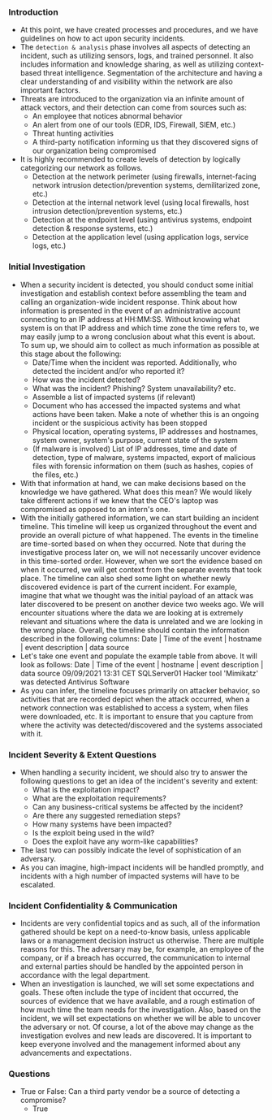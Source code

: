 ### Introduction
- At this point, we have created processes and procedures, and we have guidelines on how to act upon security incidents.
- The `detection & analysis` phase involves all aspects of detecting an incident, such as utilizing sensors, logs, and trained personnel. It also includes information and knowledge sharing, as well as utilizing context-based threat intelligence. Segmentation of the architecture and having a clear understanding of and visibility within the network are also important factors.
- Threats are introduced to the organization via an infinite amount of attack vectors, and their detection can come from sources such as:
	- An employee that notices abnormal behavior
	- An alert from one of our tools (EDR, IDS, Firewall, SIEM, etc.)
	- Threat hunting activities
	- A third-party notification informing us that they discovered signs of our organization being compromised
- It is highly recommended to create levels of detection by logically categorizing our network as follows.
	- Detection at the network perimeter (using firewalls, internet-facing network intrusion detection/prevention systems, demilitarized zone, etc.)
	- Detection at the internal network level (using local firewalls, host intrusion detection/prevention systems, etc.)
	- Detection at the endpoint level (using antivirus systems, endpoint detection & response systems, etc.)
	- Detection at the application level (using application logs, service logs, etc.)



### Initial Investigation
- When a security incident is detected, you should conduct some initial investigation and establish context before assembling the team and calling an organization-wide incident response. Think about how information is presented in the event of an administrative account connecting to an IP address at HH:MM:SS. Without knowing what system is on that IP address and which time zone the time refers to, we may easily jump to a wrong conclusion about what this event is about. To sum up, we should aim to collect as much information as possible at this stage about the following:
	- Date/Time when the incident was reported. Additionally, who detected the incident and/or who reported it?
	- How was the incident detected?
	- What was the incident? Phishing? System unavailability? etc.
	- Assemble a list of impacted systems (if relevant)
	- Document who has accessed the impacted systems and what actions have been taken. Make a note of whether this is an ongoing incident or the suspicious activity has been stopped
	- Physical location, operating systems, IP addresses and hostnames, system owner, system's purpose, current state of the system
	- (If malware is involved) List of IP addresses, time and date of detection, type of malware, systems impacted, export of malicious files with forensic information on them (such as hashes, copies of the files, etc.)
- With that information at hand, we can make decisions based on the knowledge we have gathered. What does this mean? We would likely take different actions if we knew that the CEO's laptop was compromised as opposed to an intern's one.
- With the initially gathered information, we can start building an incident timeline. This timeline will keep us organized throughout the event and provide an overall picture of what happened. The events in the timeline are time-sorted based on when they occurred. Note that during the investigative process later on, we will not necessarily uncover evidence in this time-sorted order. However, when we sort the evidence based on when it occurred, we will get context from the separate events that took place. The timeline can also shed some light on whether newly discovered evidence is part of the current incident. For example, imagine that what we thought was the initial payload of an attack was later discovered to be present on another device two weeks ago. We will encounter situations where the data we are looking at is extremely relevant and situations where the data is unrelated and we are looking in the wrong place. Overall, the timeline should contain the information described in the following columns:
		Date | Time of the event | hostname | event description | data source
- Let's take one event and populate the example table from above. It will look as follows:
		Date | Time of the event | hostname | event description | data source
		09/09/2021 13:31 CET SQLServer01 Hacker tool 'Mimikatz' was detected Antivirus Software
- As you can infer, the timeline focuses primarily on attacker behavior, so activities that are recorded depict when the attack occurred, when a network connection was established to access a system, when files were downloaded, etc. It is important to ensure that you capture from where the activity was detected/discovered and the systems associated with it.


### Incident Severity & Extent Questions
- When handling a security incident, we should also try to answer the following questions to get an idea of the incident's severity and extent:
	- What is the exploitation impact?
	- What are the exploitation requirements?
	- Can any business-critical systems be affected by the incident?
	- Are there any suggested remediation steps?
	- How many systems have been impacted?
	- Is the exploit being used in the wild?
	- Does the exploit have any worm-like capabilities?
- The last two can possibly indicate the level of sophistication of an adversary.
- As you can imagine, high-impact incidents will be handled promptly, and incidents with a high number of impacted systems will have to be escalated.



### Incident Confidentiality & Communication
- Incidents are very confidential topics and as such, all of the information gathered should be kept on a need-to-know basis, unless applicable laws or a management decision instruct us otherwise. There are multiple reasons for this. The adversary may be, for example, an employee of the company, or if a breach has occurred, the communication to internal and external parties should be handled by the appointed person in accordance with the legal department.
- When an investigation is launched, we will set some expectations and goals. These often include the type of incident that occurred, the sources of evidence that we have available, and a rough estimation of how much time the team needs for the investigation. Also, based on the incident, we will set expectations on whether we will be able to uncover the adversary or not. Of course, a lot of the above may change as the investigation evolves and new leads are discovered. It is important to keep everyone involved and the management informed about any advancements and expectations.


### Questions
- True or False: Can a third party vendor be a source of detecting a compromise?
	- True